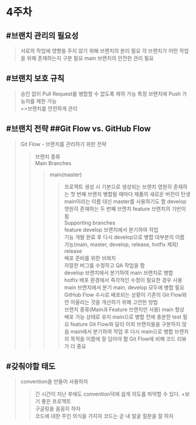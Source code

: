 4주차
===============
#브랜치 관리의 필요성    
---------------------
>서로의 작업에 영향을 주지 않기 위해 브랜치의 분리 필요
>각 브랜치가 어떤 작업을 위해 존재하는지 구분 필요
>main 브랜치의 안전한 관리 필요

#브랜치 보호 규칙
------------
>승인 없이 Pull Request를 병합할 수 없도록 제하 가능
>특정 브랜치에 Push 가능자를 제한 가능   
>=>브랜치를 안전하게 관리   

#브랜치 전략 
##Git Flow vs. GitHub Flow
-----------------
>Git Flow - 브랜치를 관리하기 위한 전략
>>브랜치 종류    
>>Main Branches   
>>>main(master)     
>>>>프로젝트 생성 시 기본으로 생성되는 브랜치
>>>>영원히 존재하는 첫 번째 브랜치
>>>>병합될 때마다 제품의 새로운 버전이 탄생
>>>>main이라는 이름 대신 master를 사용하기도 함
>>>develop    
>>>>영원히 존재하는 두 번째 브랜치
>>>>feature 브랜치의 기반이 됨   
>>Supporting branches   
>>>feature
>>>>develop 브랜치에서 분기하여 작업   
>>>>기능 개발 완료 후 다시 develop으로 병합
>>>>대부분의 이름 가능(main, master, develop, release, hotfix 제외)    
>>>release   
>>>>배포 준비를 위한 브래치  
>>>>자잘한 버그를 수정하고 QA 작업을 함   
>>>>develop 브랜치에서 분기하여 main 브랜치로 병합   
>>>hotfix
>>>>배포 환경에서 즉각적인 수정이 필요한 경우 사용
>>>>main 브랜치에서 분기
>>>>main, develop 모두에 병합 필요
>GitHub Flow
>>수시로 배포되는 상황이 기존의 Git Flow와 안 어울리는 것을 개선하기 위해 고안한 방법   
>>브랜치 종류(Main과 Feature 브랜치만 사용)
>>>main
>>>>항상 배포 가능 상태로 유지
>>>>main으로 병합 전에 충분한 test 필요
>>>feature
>>>>Git Flow와 달리 이외 브랜치들을 구분하지 않음
>>>>main에서 분기하여 작업 후 다시 main으로 병합
>>>>브랜치의 목적을 이름에 잘 담아야 함
>>>>Git Flow에 비해 코드 리뷰가 더 중요

#갖춰야할 태도
----------
>convention을 만들어 사용하자   
>>긴 시간이 지난 후에도 convention덕에 쉽게 의도를 파악할 수 있다. +보기 좋은 프로젝트   
>구글링을 꼼꼼히 하자   
>코드에 대한 주인 의식을 가지자
>>코드는 곧 내 얼굴
>질문을 잘 하자   
